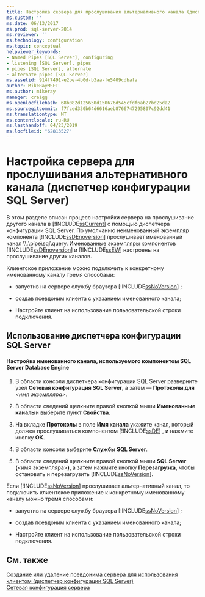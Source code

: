```yaml
---
title: Настройка сервера для прослушивания альтернативного канала (диспетчер конфигурации SQL Server) | Документация Майкрософт
ms.custom: ''
ms.date: 06/13/2017
ms.prod: sql-server-2014
ms.reviewer: ''
ms.technology: configuration
ms.topic: conceptual
helpviewer_keywords:
- Named Pipes [SQL Server], configuring
- listening [SQL Server], pipes
- pipes [SQL Server], alternate
- alternate pipes [SQL Server]
ms.assetid: 914f7491-e2be-4b0d-b3aa-fe5409cdbafa
author: MikeRayMSFT
ms.author: mikeray
manager: craigg
ms.openlocfilehash: 68b082d125650d150676d545cfdf6ab27bd25da2
ms.sourcegitcommit: f7fced330b64d6616aeb8766747295807c92dd41
ms.translationtype: MT
ms.contentlocale: ru-RU
ms.lasthandoff: 04/23/2019
ms.locfileid: "62813527"
---
```

# <a name="configure-a-server-to-listen-on-an-alternate-pipe-sql-server-configuration-manager"></a>Настройка сервера для прослушивания альтернативного канала (диспетчер конфигурации SQL Server)
  В этом разделе описан процесс настройки сервера на прослушивание другого канала в [!INCLUDE[ssCurrent](../../includes/sscurrent-md.md)] с помощью диспетчера конфигурации SQL Server. По умолчанию неименованный экземпляр компонента [!INCLUDE[ssDEnoversion](../../includes/ssdenoversion-md.md)] прослушивает именованный канал \\\\.\pipe\sql\query. Именованные экземпляры компонентов [!INCLUDE[ssDEnoversion](../../includes/ssdenoversion-md.md)] и [!INCLUDE[ssEW](../../includes/ssew-md.md)] настроены на прослушивание других каналов.  
  
 Клиентское приложение можно подключить к конкретному именованному каналу тремя способами:  
  
-   запустив на сервере службу браузера [!INCLUDE[ssNoVersion](../../includes/ssnoversion-md.md)] ;  
  
-   создав псевдоним клиента с указанием именованного канала;  
  
-   Настройте клиент на использование пользовательской строки подключения.  
  
##  <a name="SSMSProcedure"></a> Использование диспетчера конфигурации SQL Server  
  
#### <a name="to-configure-the-named-pipe-used-by-the-sql-server-database-engine"></a>Настройка именованного канала, используемого компонентом SQL Server Database Engine  
  
1.  В области консоли диспетчера конфигурации SQL Server разверните узел **Сетевая конфигурация SQL Server**, а затем — **Протоколы для** *\<имя экземпляра>*.  
  
2.  В области сведений щелкните правой кнопкой мыши **Именованные каналы**и выберите пункт **Свойства**.  
  
3.  На вкладке **Протоколы** в поле **Имя канала** укажите канал, который должен прослушиваться компонентом [!INCLUDE[ssDE](../../includes/ssde-md.md)] , и нажмите кнопку **ОК**.  
  
4.  В области консоли выберите **Службы SQL Server**.  
  
5.  В области сведений щелкните правой кнопкой мыши **SQL Server (**\<имя экземпляра>**)**, а затем нажмите кнопку **Перезагрузка**, чтобы остановить и перезагрузить [!INCLUDE[ssNoVersion](../../includes/ssnoversion-md.md)].  
  
 Если [!INCLUDE[ssNoVersion](../../includes/ssnoversion-md.md)] прослушивает альтернативный канал, то подключить клиентское приложение к конкретному именованному каналу можно тремя способами:  
  
-   запустив на сервере службу браузера [!INCLUDE[ssNoVersion](../../includes/ssnoversion-md.md)] ;  
  
-   создав псевдоним клиента с указанием именованного канала;  
  
-   Настройте клиент на использование пользовательской строки подключения.  
  
## <a name="see-also"></a>См. также  
 [Создание или удаление псевдонима сервера для использования клиентом (диспетчер конфигурации SQL Server)](create-or-delete-a-server-alias-for-use-by-a-client.md)   
 [Сетевая конфигурация сервера](server-network-configuration.md)  
  
  
